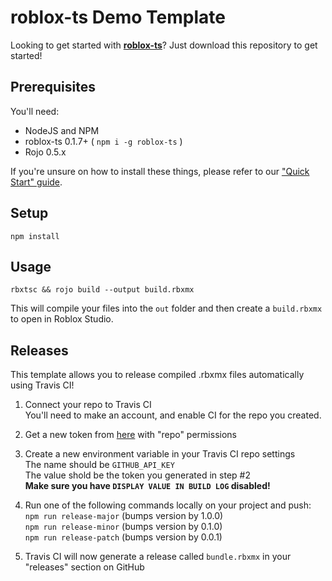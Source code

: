 # roblox-ts Demo Template

Looking to get started with [**roblox-ts**](https://roblox-ts.github.io)?
Just download this repository to get started!

## Prerequisites
You'll need:
- NodeJS and NPM
- roblox-ts 0.1.7+ ( `npm i -g roblox-ts` )
- Rojo 0.5.x

If you're unsure on how to install these things, please refer to our ["Quick Start" guide](https://roblox-ts.github.io/docs/quick-start).

## Setup
`npm install`

## Usage
`rbxtsc && rojo build --output build.rbxmx`

This will compile your files into the `out` folder and then create a `build.rbxmx` to open in Roblox Studio.

## Releases

This template allows you to release compiled .rbxmx files automatically using Travis CI!

1. Connect your repo to Travis CI\
You'll need to make an account, and enable CI for the repo you created.

2. Get a new token from [here](https://github.com/settings/tokens) with "repo" permissions

3. Create a new environment variable in your Travis CI repo settings\
The name should be `GITHUB_API_KEY`\
The value shold be the token you generated in step #2\
**Make sure you have `DISPLAY VALUE IN BUILD LOG` disabled!**

4. Run one of the following commands locally on your project and push:\
`npm run release-major` (bumps version by 1.0.0)\
`npm run release-minor` (bumps version by 0.1.0)\
`npm run release-patch` (bumps version by 0.0.1)

5. Travis CI will now generate a release called `bundle.rbxmx` in your "releases" section on GitHub